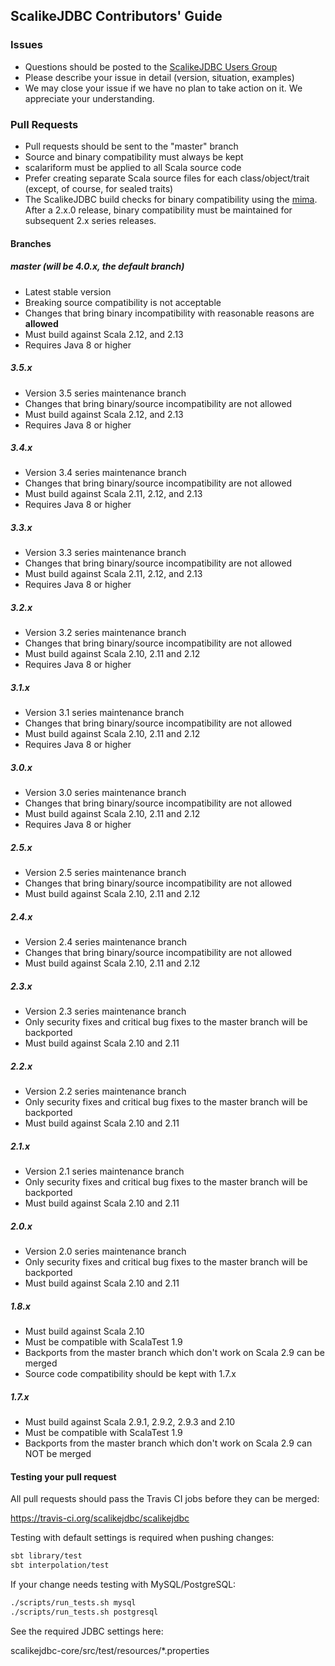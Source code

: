 ## ScalikeJDBC Contributors' Guide

### Issues

- Questions should be posted to the [ScalikeJDBC Users Group](https://groups.google.com/forum/#!forum/scalikejdbc-users-group)
- Please describe your issue in detail (version, situation, examples)
- We may close your issue if we have no plan to take action on it. We appreciate your understanding.

### Pull Requests

- Pull requests should be sent to the "master" branch
- Source and binary compatibility must always be kept
- scalariform must be applied to all Scala source code
- Prefer creating separate Scala source files for each class/object/trait (except, of course, for sealed traits)
- The ScalikeJDBC build checks for binary compatibility using the [mima](https://github.com/lightbend/mima). After a 2.x.0 release, binary compatibility must be maintained for subsequent 2.x series releases.

#### Branches

##### master (will be 4.0.x, the default branch)

- Latest stable version
- Breaking source compatibility is not acceptable
- Changes that bring binary incompatibility with reasonable reasons are **allowed**
- Must build against Scala 2.12, and 2.13
- Requires Java 8 or higher

##### 3.5.x

- Version 3.5 series maintenance branch
- Changes that bring binary/source incompatibility are not allowed
- Must build against Scala 2.12, and 2.13
- Requires Java 8 or higher

##### 3.4.x

- Version 3.4 series maintenance branch
- Changes that bring binary/source incompatibility are not allowed
- Must build against Scala 2.11, 2.12, and 2.13
- Requires Java 8 or higher

##### 3.3.x

- Version 3.3 series maintenance branch
- Changes that bring binary/source incompatibility are not allowed
- Must build against Scala 2.11, 2.12, and 2.13
- Requires Java 8 or higher

##### 3.2.x

- Version 3.2 series maintenance branch
- Changes that bring binary/source incompatibility are not allowed
- Must build against Scala 2.10, 2.11 and 2.12
- Requires Java 8 or higher

##### 3.1.x

- Version 3.1 series maintenance branch
- Changes that bring binary/source incompatibility are not allowed
- Must build against Scala 2.10, 2.11 and 2.12
- Requires Java 8 or higher

##### 3.0.x

- Version 3.0 series maintenance branch
- Changes that bring binary/source incompatibility are not allowed
- Must build against Scala 2.10, 2.11 and 2.12
- Requires Java 8 or higher

##### 2.5.x

- Version 2.5 series maintenance branch
- Changes that bring binary/source incompatibility are not allowed
- Must build against Scala 2.10, 2.11 and 2.12

##### 2.4.x

- Version 2.4 series maintenance branch
- Changes that bring binary/source incompatibility are not allowed
- Must build against Scala 2.10, 2.11 and 2.12

##### 2.3.x

- Version 2.3 series maintenance branch
- Only security fixes and critical bug fixes to the master branch will be backported
- Must build against Scala 2.10 and 2.11

##### 2.2.x

- Version 2.2 series maintenance branch
- Only security fixes and critical bug fixes to the master branch will be backported
- Must build against Scala 2.10 and 2.11

##### 2.1.x

- Version 2.1 series maintenance branch
- Only security fixes and critical bug fixes to the master branch will be backported
- Must build against Scala 2.10 and 2.11

##### 2.0.x

- Version 2.0 series maintenance branch
- Only security fixes and critical bug fixes to the master branch will be backported
- Must build against Scala 2.10 and 2.11

##### 1.8.x

- Must build against Scala 2.10 
- Must be compatible with ScalaTest 1.9
- Backports from the master branch which don't work on Scala 2.9 can be merged
- Source code compatibility should be kept with 1.7.x

##### 1.7.x

- Must build against Scala 2.9.1, 2.9.2, 2.9.3 and 2.10
- Must be compatible with ScalaTest 1.9
- Backports from the master branch which don't work on Scala 2.9 can NOT be merged

#### Testing your pull request

All pull requests should pass the Travis CI jobs before they can be merged:

https://travis-ci.org/scalikejdbc/scalikejdbc

Testing with default settings is required when pushing changes:

```sh
sbt library/test
sbt interpolation/test
```

If your change needs testing with MySQL/PostgreSQL:

```sh
./scripts/run_tests.sh mysql
./scripts/run_tests.sh postgresql
```

See the required JDBC settings here:

scalikejdbc-core/src/test/resources/*.properties

